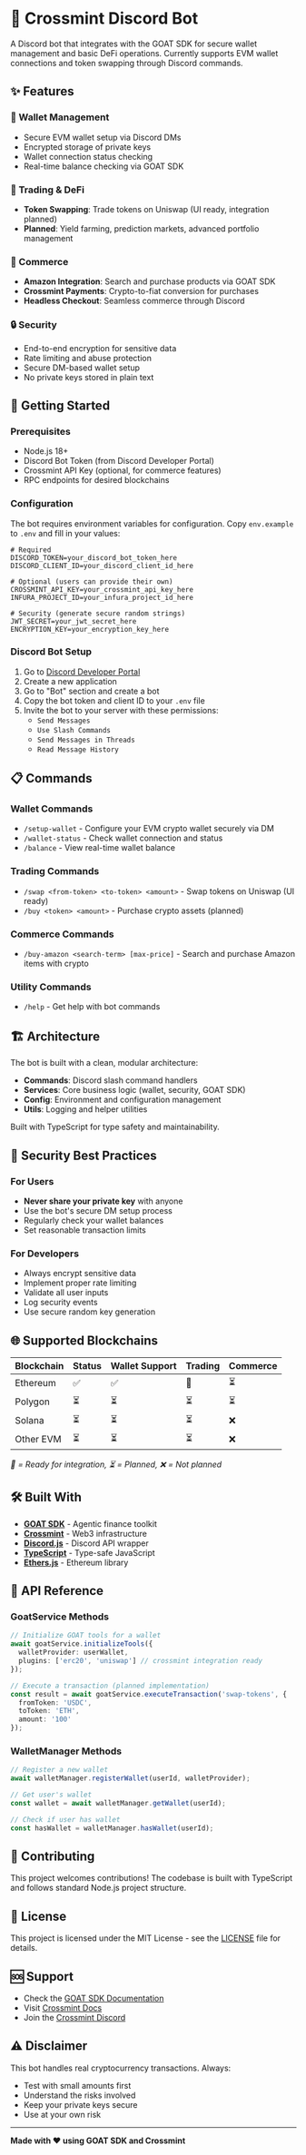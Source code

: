 # 🤖 Crossmint Discord Bot

A Discord bot that integrates with the GOAT SDK for secure wallet management and basic DeFi operations. Currently supports EVM wallet connections and token swapping through Discord commands.

## ✨ Features

### 🔐 Wallet Management
- Secure EVM wallet setup via Discord DMs
- Encrypted storage of private keys
- Wallet connection status checking
- Real-time balance checking via GOAT SDK

### 💱 Trading & DeFi
- **Token Swapping**: Trade tokens on Uniswap (UI ready, integration planned)
- **Planned**: Yield farming, prediction markets, advanced portfolio management

### 🛒 Commerce
- **Amazon Integration**: Search and purchase products via GOAT SDK
- **Crossmint Payments**: Crypto-to-fiat conversion for purchases
- **Headless Checkout**: Seamless commerce through Discord

### 🔒 Security
- End-to-end encryption for sensitive data
- Rate limiting and abuse protection
- Secure DM-based wallet setup
- No private keys stored in plain text

## 🚀 Getting Started

### Prerequisites
- Node.js 18+
- Discord Bot Token (from Discord Developer Portal)
- Crossmint API Key (optional, for commerce features)
- RPC endpoints for desired blockchains

### Configuration

The bot requires environment variables for configuration. Copy `env.example` to `.env` and fill in your values:

```env
# Required
DISCORD_TOKEN=your_discord_bot_token_here
DISCORD_CLIENT_ID=your_discord_client_id_here

# Optional (users can provide their own)
CROSSMINT_API_KEY=your_crossmint_api_key_here
INFURA_PROJECT_ID=your_infura_project_id_here

# Security (generate secure random strings)
JWT_SECRET=your_jwt_secret_here
ENCRYPTION_KEY=your_encryption_key_here
```

### Discord Bot Setup

1. Go to [Discord Developer Portal](https://discord.com/developers/applications)
2. Create a new application
3. Go to "Bot" section and create a bot
4. Copy the bot token and client ID to your `.env` file
5. Invite the bot to your server with these permissions:
   - `Send Messages`
   - `Use Slash Commands`
   - `Send Messages in Threads`
   - `Read Message History`

## 📋 Commands

### Wallet Commands
- `/setup-wallet` - Configure your EVM crypto wallet securely via DM
- `/wallet-status` - Check wallet connection and status
- `/balance` - View real-time wallet balance

### Trading Commands
- `/swap <from-token> <to-token> <amount>` - Swap tokens on Uniswap (UI ready)
- `/buy <token> <amount>` - Purchase crypto assets (planned)

### Commerce Commands
- `/buy-amazon <search-term> [max-price]` - Search and purchase Amazon items with crypto

### Utility Commands
- `/help` - Get help with bot commands

## 🏗️ Architecture

The bot is built with a clean, modular architecture:

- **Commands**: Discord slash command handlers
- **Services**: Core business logic (wallet, security, GOAT SDK)
- **Config**: Environment and configuration management
- **Utils**: Logging and helper utilities

Built with TypeScript for type safety and maintainability.

## 🔐 Security Best Practices

### For Users
- **Never share your private key** with anyone
- Use the bot's secure DM setup process
- Regularly check your wallet balances
- Set reasonable transaction limits

### For Developers
- Always encrypt sensitive data
- Implement proper rate limiting
- Validate all user inputs
- Log security events
- Use secure random key generation

## 🌐 Supported Blockchains

| Blockchain | Status | Wallet Support | Trading | Commerce |
|------------|--------|----------------|---------|----------|
| Ethereum   | ✅     | ✅             | 🔄      | ⏳       |
| Polygon    | ⏳     | ⏳             | ⏳      | ⏳       |
| Solana     | ⏳     | ⏳             | ⏳      | ❌       |
| Other EVM  | ⏳     | ⏳             | ⏳      | ❌       |

*🔄 = Ready for integration, ⏳ = Planned, ❌ = Not planned*

## 🛠️ Built With

- **[GOAT SDK](https://github.com/goat-sdk/goat)** - Agentic finance toolkit
- **[Crossmint](https://crossmint.com)** - Web3 infrastructure
- **[Discord.js](https://discord.js.org)** - Discord API wrapper
- **[TypeScript](https://typescriptlang.org)** - Type-safe JavaScript
- **[Ethers.js](https://ethers.io)** - Ethereum library

## 📝 API Reference

### GoatService Methods

```typescript
// Initialize GOAT tools for a wallet
await goatService.initializeTools({
  walletProvider: userWallet,
  plugins: ['erc20', 'uniswap'] // crossmint integration ready
});

// Execute a transaction (planned implementation)
const result = await goatService.executeTransaction('swap-tokens', {
  fromToken: 'USDC',
  toToken: 'ETH',
  amount: '100'
});
```

### WalletManager Methods

```typescript
// Register a new wallet
await walletManager.registerWallet(userId, walletProvider);

// Get user's wallet
const wallet = await walletManager.getWallet(userId);

// Check if user has wallet
const hasWallet = walletManager.hasWallet(userId);
```

## 🤝 Contributing

This project welcomes contributions! The codebase is built with TypeScript and follows standard Node.js project structure.

## 📄 License

This project is licensed under the MIT License - see the [LICENSE](LICENSE) file for details.

## 🆘 Support

- Check the [GOAT SDK Documentation](https://github.com/goat-sdk/goat)
- Visit [Crossmint Docs](https://docs.crossmint.com)
- Join the [Crossmint Discord](https://discord.gg/crossmint)

## ⚠️ Disclaimer

This bot handles real cryptocurrency transactions. Always:
- Test with small amounts first
- Understand the risks involved
- Keep your private keys secure
- Use at your own risk

---

**Made with ❤️ using GOAT SDK and Crossmint**
